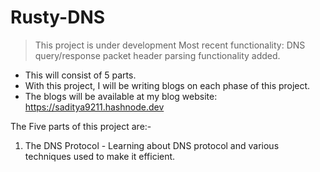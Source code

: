 # Rusty-DNS
> This project is under development
> Most recent functionality: DNS query/response packet header parsing functionality added.
- This will consist of 5 parts.
- With this project, I will be writing blogs on each phase of this project.
- The blogs will be available at my blog website: https://saditya9211.hashnode.dev


The Five parts of this project are:-
1. The DNS Protocol - Learning about DNS protocol and various techniques used to make it efficient. 
